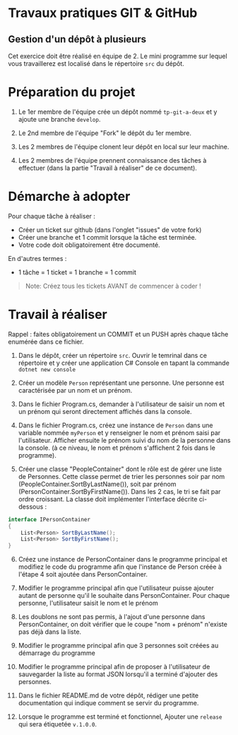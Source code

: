 # Travaux pratiques GIT & GitHub

## Gestion d'un dépôt à plusieurs

Cet exercice doit être réalisé en équipe de 2.
Le mini programme sur lequel vous travaillerez est localisé dans le répertoire `src` du dépôt.

# Préparation du projet

1. Le 1er membre de l'équipe crée un dépôt nommé `tp-git-a-deux` et y ajoute une branche `develop`. 

2. Le 2nd membre de l'équipe "Fork" le dépôt du 1er membre.

2. Les 2 membres de l'équipe clonent leur dépôt en local sur leur machine.

2. Les 2 membres de l'équipe prennent connaissance des tâches à effectuer (dans la partie "Travail à réaliser" de ce document).

# Démarche à adopter 

Pour chaque tâche à réaliser : 

- Créer un ticket sur github (dans l'onglet "issues" de votre fork)
- Créer une branche et 1 commit lorsque la tâche est terminée. 
- Votre code doit obligatoirement être documenté.

En d'autres termes :
- 1 tâche = 1 ticket = 1 branche = 1 commit

> Note: Créez tous les tickets AVANT de commencer à coder !

# Travail à réaliser

Rappel : faites obligatoirement un COMMIT et un PUSH après chaque tâche enumérée dans ce fichier.

1. Dans le dépôt, créer un répertoire `src`. Ouvrir le temrinal dans ce répertoire et y créer une application C# Console en tapant la commande `dotnet new console`

2. Créer un modèle `Person` représentant une personne. Une personne est caractérisée par un nom et un prénom.

3. Dans le fichier Program.cs, demander à l'utilisateur de saisir un nom et un prénom qui seront directement affichés dans la console.

4. Dans le fichier Program.cs, créez une instance de `Person` dans une variable nommée `myPerson` et y renseigner le nom et prénom saisi par l'utilisateur. Afficher ensuite le prénom suivi du nom de la personne dans la console. (à ce niveau, le nom et prénom s'affichent 2 fois dans le programme).

5. Créer une classe "PeopleContainer" dont le rôle est de gérer une liste de Personnes. Cette classe permet de trier les personnes soir par nom (PeopleContainer.SortByLastName()), soit par prénom (PersonContainer.SortByFirstName()). Dans les 2 cas, le tri se fait par ordre croissant. La classe doit implémenter l'interface décrite ci-dessous : 

```csharp
interface IPersonContainer
{
    List<Person> SortByLastName();
    List<Person> SortByFirstName();
}
```

6. Créez une instance de PersonContainer dans le programme principal et modifiez le code du programme afin que l'instance de Person créée à l'étape 4 soit ajoutée dans PersonContainer.

7. Modifier le programme principal afin que l'utilisateur puisse ajouter autant de personne qu'il le souhaite dans PersonContainer. Pour chaque personne, l'utilisateur saisit le nom et le prénom

8. Les doublons ne sont pas permis, à l'ajout d'une personne dans PersonContainer, on doit vérifier que le coupe "nom + prénom" n'existe pas déjà dans la liste.

9. Modifier le programme principal afin que 3 personnes soit créées au démarrage du programme

10. Modifier le programme principal afin de proposer à l'utilisateur de sauvegarder la liste au format JSON lorsqu'il a terminé d'ajouter des personnes.

11. Dans le fichier README.md de votre dépôt, rédiger une petite documentation qui indique comment se servir du programme.

12. Lorsque le programme est terminé et fonctionnel, Ajouter une `release` qui sera étiquetée `v.1.0.0`.